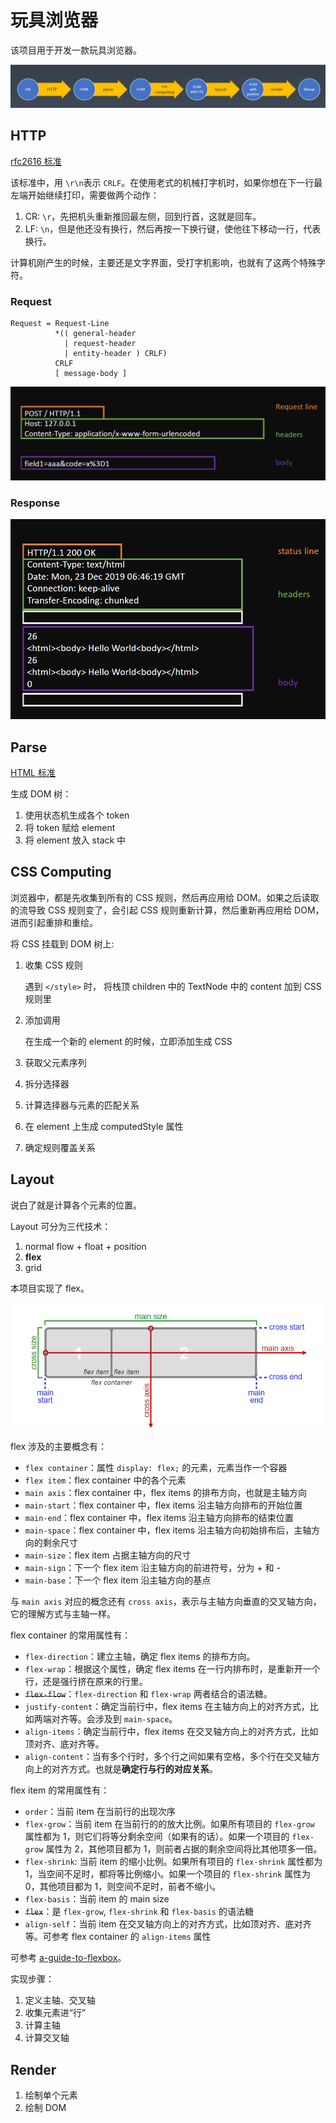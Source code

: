 # 玩具浏览器

该项目用于开发一款玩具浏览器。

![总体流程](./images/browser-process.png)

## HTTP

[rfc2616 标准](https://tools.ietf.org/html/rfc2616#section-6)

该标准中，用 `\r\n`表示 `CRLF`。在使用老式的机械打字机时，如果你想在下一行最左端开始继续打印，需要做两个动作：

1. CR: `\r`，先把机头重新推回最左侧，回到行首，这就是回车。
2. LF: `\n`，但是他还没有换行，然后再按一下换行键，使他往下移动一行，代表换行。

计算机刚产生的时候，主要还是文字界面，受打字机影响，也就有了这两个特殊字符。

### Request

```text
Request = Request-Line
          *(( general-header
            | request-header
            | entity-header ) CRLF)
          CRLF
          [ message-body ]
```

![request-example](./images/request.png)

### Response

![response-example](./images/response.png)

## Parse

[HTML 标准](https://html.spec.whatwg.org/multipage/parsing.html#tokenization)

生成 DOM 树：

1. 使用状态机生成各个 token
2. 将 token 赋给 element
3. 将 element 放入 stack 中

## CSS Computing

浏览器中，都是先收集到所有的 CSS 规则，然后再应用给 DOM。如果之后读取的流导致 CSS 规则变了，会引起 CSS 规则重新计算，然后重新再应用给 DOM，进而引起重排和重绘。

将 CSS 挂载到 DOM 树上:

1. 收集 CSS 规则

   遇到 `</style>` 时， 将栈顶 children 中的 TextNode 中的 content 加到 CSS 规则里

2. 添加调用

   在生成一个新的 element 的时候，立即添加生成 CSS

3. 获取父元素序列
4. 拆分选择器
5. 计算选择器与元素的匹配关系
6. 在 element 上生成 computedStyle 属性
7. 确定规则覆盖关系

## Layout

说白了就是计算各个元素的位置。

Layout 可分为三代技术：

1. normal flow + float + position
2. **flex**
3. grid

本项目实现了 flex。

![flex](./images/flex.png)

flex 涉及的主要概念有：

- `flex container`：属性 `display: flex;` 的元素，元素当作一个容器
- `flex item`：flex container 中的各个元素
- `main axis`：flex container 中，flex items 的排布方向，也就是主轴方向
- `main-start`：flex container 中，flex items 沿主轴方向排布的开始位置
- `main-end`：flex container 中，flex items 沿主轴方向排布的结束位置
- `main-space`：flex container 中，flex items 沿主轴方向初始排布后，主轴方向的剩余尺寸
- `main-size`：flex item 占据主轴方向的尺寸
- `main-sign`：下一个 flex item 沿主轴方向的前进符号，分为 + 和 -
- `main-base`：下一个 flex item 沿主轴方向的基点

与 `main axis` 对应的概念还有 `cross axis`，表示与主轴方向垂直的交叉轴方向，它的理解方式与主轴一样。

flex container 的常用属性有：

- `flex-direction`：建立主轴，确定 flex items 的排布方向。
- `flex-wrap`：根据这个属性，确定 flex items 在一行内排布时，是重新开一个行，还是强行挤在原来的行里。
- ~~`flex-flow`~~：`flex-direction` 和 `flex-wrap` 两者结合的语法糖。
- `justify-content`：确定当前行中，flex items 在主轴方向上的对齐方式，比如两端对齐等。会涉及到 `main-space`。
- `align-items`：确定当前行中，flex items 在交叉轴方向上的对齐方式，比如顶对齐、底对齐等。
- `align-content`：当有多个行时，多个行之间如果有空格，多个行在交叉轴方向上的对齐方式。也就是**确定行与行的对应关系**。

flex item 的常用属性有：

- `order`：当前 item 在当前行的出现次序
- `flex-grow`：当前 item 在当前行的的放大比例。如果所有项目的 `flex-grow` 属性都为 1，则它们将等分剩余空间（如果有的话）。如果一个项目的 `flex-grow` 属性为 2，其他项目都为 1，则前者占据的剩余空间将比其他项多一倍。
- `flex-shrink`: 当前 item 的缩小比例。如果所有项目的 `flex-shrink` 属性都为 1，当空间不足时，都将等比例缩小。如果一个项目的 `flex-shrink` 属性为 0，其他项目都为 1，则空间不足时，前者不缩小。
- `flex-basis`：当前 item 的 main size
- ~~`flex`~~：是 `flex-grow`, `flex-shrink` 和 `flex-basis` 的语法糖
- `align-self`：当前 item 在交叉轴方向上的对齐方式，比如顶对齐、底对齐等。可参考 flex container 的 `align-items` 属性

可参考 [a-guide-to-flexbox](https://css-tricks.com/snippets/css/a-guide-to-flexbox/#flexbox-background)。

实现步骤：

1. 定义主轴、交叉轴
2. 收集元素进“行”
3. 计算主轴
4. 计算交叉轴

## Render

1. 绘制单个元素
2. 绘制 DOM
